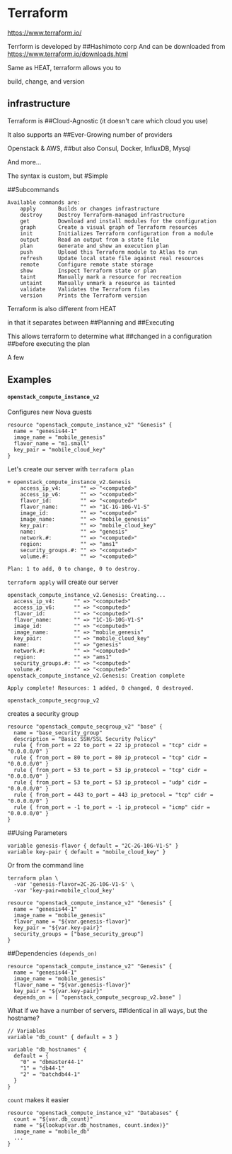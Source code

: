 # Terraform
https://www.terraform.io/


Terrform is developed by 
##Hashimoto corp
And can be downloaded from
https://www.terraform.io/downloads.html


Same as HEAT, terraform
allows you to

build, change, and version
## infrastructure


Terraform is
##Cloud-Agnostic
(it doesn't care which cloud you use)


It also supports an
##Ever-Growing
number of providers


Openstack & AWS,
##but also
Consul, Docker, InfluxDB, Mysql

And more...


The syntax is custom, but
#Simple


##Subcommands
```
Available commands are:
    apply       Builds or changes infrastructure
    destroy     Destroy Terraform-managed infrastructure
    get         Download and install modules for the configuration
    graph       Create a visual graph of Terraform resources
    init        Initializes Terraform configuration from a module
    output      Read an output from a state file
    plan        Generate and show an execution plan
    push        Upload this Terraform module to Atlas to run
    refresh     Update local state file against real resources
    remote      Configure remote state storage
    show        Inspect Terraform state or plan
    taint       Manually mark a resource for recreation
    untaint     Manually unmark a resource as tainted
    validate    Validates the Terraform files
    version     Prints the Terraform version
```


Terraform is also different from HEAT

in that it separates between
##Planning
and
##Executing


This allows terraform to determine what
##changed
in a configuration
##before
executing the plan


A few
## Examples


#### `openstack_compute_instance_v2`
Configures new Nova guests


```
resource "openstack_compute_instance_v2" "Genesis" {
  name = "genesis44-1"
  image_name = "mobile_genesis"
  flavor_name = "m1.small"
  key_pair = "mobile_cloud_key"
}
```


Let's create our server with `terraform plan`

```
+ openstack_compute_instance_v2.Genesis
    access_ip_v4:      "" => "<computed>"
    access_ip_v6:      "" => "<computed>"
    flavor_id:         "" => "<computed>"
    flavor_name:       "" => "1C-1G-10G-V1-S"
    image_id:          "" => "<computed>"
    image_name:        "" => "mobile_genesis"
    key_pair:          "" => "mobile_cloud_key"
    name:              "" => "genesis"
    network.#:         "" => "<computed>"
    region:            "" => "ams1"
    security_groups.#: "" => "<computed>"
    volume.#:          "" => "<computed>"

Plan: 1 to add, 0 to change, 0 to destroy.
```


`terraform apply` will create our server

```
openstack_compute_instance_v2.Genesis: Creating...
  access_ip_v4:      "" => "<computed>"
  access_ip_v6:      "" => "<computed>"
  flavor_id:         "" => "<computed>"
  flavor_name:       "" => "1C-1G-10G-V1-S"
  image_id:          "" => "<computed>"
  image_name:        "" => "mobile_genesis"
  key_pair:          "" => "mobile_cloud_key"
  name:              "" => "genesis"
  network.#:         "" => "<computed>"
  region:            "" => "ams1"
  security_groups.#: "" => "<computed>"
  volume.#:          "" => "<computed>"
openstack_compute_instance_v2.Genesis: Creation complete

Apply complete! Resources: 1 added, 0 changed, 0 destroyed.
```


`openstack_compute_secgroup_v2`

creates a security group


```
resource "openstack_compute_secgroup_v2" "base" {
  name = "base_security_group"
  description = "Basic SSH/SSL Security Policy"
  rule { from_port = 22 to_port = 22 ip_protocol = "tcp" cidr = "0.0.0.0/0" }
  rule { from_port = 80 to_port = 80 ip_protocol = "tcp" cidr = "0.0.0.0/0" }
  rule { from_port = 53 to_port = 53 ip_protocol = "tcp" cidr = "0.0.0.0/0" }
  rule { from_port = 53 to_port = 53 ip_protocol = "udp" cidr = "0.0.0.0/0" }
  rule { from_port = 443 to_port = 443 ip_protocol = "tcp" cidr = "0.0.0.0/0" }
  rule { from_port = -1 to_port = -1 ip_protocol = "icmp" cidr = "0.0.0.0/0" }
}
```


##Using Parameters


```
variable genesis-flavor { default = "2C-2G-10G-V1-S" }
variable key-pair { default = "mobile_cloud_key" }
```


Or from the command line
```
terraform plan \
  -var 'genesis-flavor=2C-2G-10G-V1-S' \
  -var 'key-pair=mobile_cloud_key'
```


```
resource "openstack_compute_instance_v2" "Genesis" {
  name = "genesis44-1"
  image_name = "mobile_genesis"
  flavor_name = "${var.genesis-flavor}"
  key_pair = "${var.key-pair}"
  security_groups = ["base_security_group"]
}
```


##Dependencies
`(depends_on)`


```
resource "openstack_compute_instance_v2" "Genesis" {
  name = "genesis44-1"
  image_name = "mobile_genesis"
  flavor_name = "${var.genesis-flavor}"
  key_pair = "${var.key-pair}"
  depends_on = [ "openstack_compute_secgroup_v2.base" ]
```


What if we have a number of servers,
##Identical 
in all ways, but the hostname?


```
// Variables
variable "db_count" { default = 3 }

variable "db_hostnames" {
  default = {
    "0" = "dbmaster44-1"
    "1" = "db44-1"
    "2" = "batchdb44-1"
  }
}
```


`count` makes it easier
```
resource "openstack_compute_instance_v2" "Databases" {
  count = "${var.db_count}"
  name = "${lookup(var.db_hostnames, count.index)}"
  image_name = "mobile_db"
  ...
}
```
